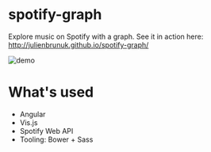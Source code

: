 # spotify-graph
Explore music on Spotify with a graph. See it in action here: http://julienbrunuk.github.io/spotify-graph/

![demo](http://i.imgur.com/1Ra7W3z.jpg])

# What's used

* Angular
* Vis.js
* Spotify Web API
* Tooling: Bower + Sass


